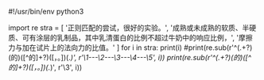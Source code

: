 #!/usr/bin/env python3

import re
stra = [
    '正则匹配的尝试，很好的实验。',
    '成熟或未成熟的软质、半硬质、可有涂层的乳制品，其中乳清蛋白的比例不超过牛奶中的响应比例，',
    '摩擦力与加在试片上的法向力的比值。'
    ]
for i in stra:
    print(i)
    #print(re.sub(r'^(.+?)(的)([^的]+?)([，。])(.*)', r'\1---\2---\3---\4---\5', i))
    print(re.sub(r'^(.+?)(的)([^的]+?)([，。])(.*)', r'\3', i))